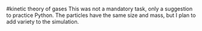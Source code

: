 #kinetic theory of gases
This was not a mandatory task, only a suggestion to practice Python. The particles have the same size and mass, but I plan to add variety to the simulation.